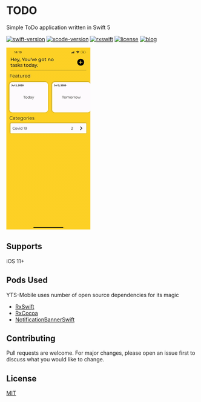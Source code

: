 # TODO
Simple ToDo application written in Swift 5

[![swift-version](https://img.shields.io/badge/swift-5.1-brightgreen.svg)](https://github.com/apple/swift)
[![xcode-version](https://img.shields.io/badge/xcode-11-brightgreen)](https://developer.apple.com/xcode/)
[![rxswift](https://img.shields.io/badge/rxswift-5.1.1-brightgreen)](https://github.com/ReactiveX/RxSwift)
[![license](https://img.shields.io/badge/license-mit-brightgreen.svg)](https://github.com/Koronaa/TODO/blob/master/LICENSE)
[![blog](https://img.shields.io/badge/blog-techkoronå-brightgreen)](https://techkoronaa.blogspot.com/)


![](TODO.gif)

## Supports

iOS 11+


## Pods Used

YTS-Mobile uses number of open source dependencies for its magic 

* [RxSwift](https://github.com/ReactiveX/RxSwift)
* [RxCocoa](https://github.com/ReactiveX/RxSwift)
* [NotificationBannerSwift](https://github.com/Daltron/NotificationBanner)


## Contributing
Pull requests are welcome. For major changes, please open an issue first to discuss what you would like to change.

## License
[MIT](https://github.com/Koronaa/TODO/blob/master/LICENSE)


